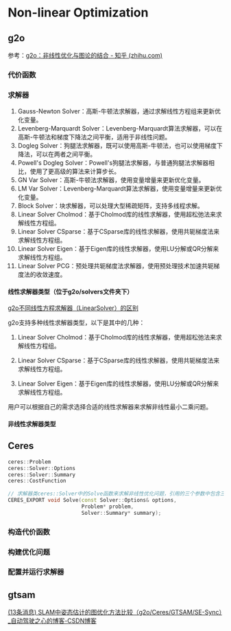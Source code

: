 # Non-linear Optimization

## g2o

参考：[g2o：非线性优化与图论的结合 - 知乎 (zhihu.com)](https://zhuanlan.zhihu.com/p/600012824)

### 代价函数



### 求解器

1. Gauss-Newton Solver：高斯-牛顿法求解器，通过求解线性方程组来更新优化变量。
2. Levenberg-Marquardt Solver：Levenberg-Marquardt算法求解器，可以在高斯-牛顿法和梯度下降法之间平衡，适用于非线性问题。
3. Dogleg Solver：狗腿法求解器，既可以使用高斯-牛顿法，也可以使用梯度下降法，可以在两者之间平衡。
4. Powell's Dogleg Solver：Powell's狗腿法求解器，与普通狗腿法求解器相比，使用了更高级的算法来计算步长。
5. GN Var Solver：高斯-牛顿法求解器，使用变量增量来更新优化变量。
6. LM Var Solver：Levenberg-Marquardt算法求解器，使用变量增量来更新优化变量。
7. Block Solver：块求解器，可以处理大型稀疏矩阵，支持多线程求解。
8. Linear Solver Cholmod：基于Cholmod库的线性求解器，使用超松弛法来求解线性方程组。
9. Linear Solver CSparse：基于CSparse库的线性求解器，使用共轭梯度法来求解线性方程组。
10. Linear Solver Eigen：基于Eigen库的线性求解器，使用LU分解或QR分解来求解线性方程组。
11. Linear Solver PCG：预处理共轭梯度法求解器，使用预处理技术加速共轭梯度法的收敛速度。

#### 线性求解器类型（位于g2o/solvers文件夹下）

[g2o不同线性方程求解器（LinearSolver）的区别](https://blog.csdn.net/ziliwangmoe/article/details/89399540)

g2o支持多种线性求解器类型，以下是其中的几种：

1. Linear Solver Cholmod：基于Cholmod库的线性求解器，使用超松弛法来求解线性方程组。

2. Linear Solver CSparse：基于CSparse库的线性求解器，使用共轭梯度法来求解线性方程组。

3. Linear Solver Eigen：基于Eigen库的线性求解器，使用LU分解或QR分解来求解线性方程组。

用户可以根据自己的需求选择合适的线性求解器来求解非线性最小二乘问题。

#### 非线性求解器类型



## Ceres

```C++
ceres::Problem 
ceres::Solver::Options
ceres::Solver::Summary
ceres::CostFunction
    
// 求解器类ceres::Solver中的Solve函数来求解非线性优化问题，引用的三个参数中包含三个重要的类ceres::Problem 、ceres::Solver::Options、 ceres::Solver::Summary
CERES_EXPORT void Solve(const Solver::Options& options,
                        Problem* problem,
                        Solver::Summary* summary);
```

### 构造代价函数

### 构建优化问题

### 配置并运行求解器

## gtsam

[(13条消息) SLAM中姿态估计的图优化方法比较（g2o/Ceres/GTSAM/SE-Sync）_自动驾驶之心的博客-CSDN博客](https://blog.csdn.net/CV_Autobot/article/details/127456573)